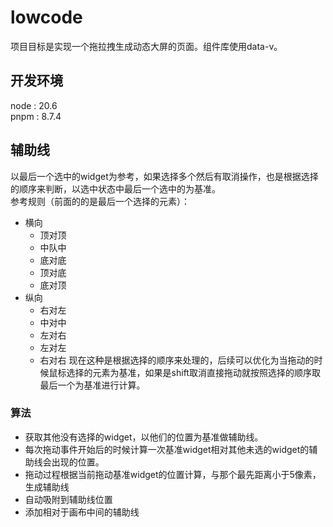 # lowcode
项目目标是实现一个拖拉拽生成动态大屏的页面。组件库使用data-v。
## 开发环境
node : 20.6  
pnpm : 8.7.4
## 辅助线
以最后一个选中的widget为参考，如果选择多个然后有取消操作，也是根据选择的顺序来判断，以选中状态中最后一个选中的为基准。  
参考规则（前面的的是最后一个选择的元素）：
- 横向
  - 顶对顶
  - 中队中
  - 底对底
  - 顶对底
  - 底对顶
- 纵向
  - 右对左
  - 中对中
  - 左对右
  - 左对左
  - 右对右
现在这种是根据选择的顺序来处理的，后续可以优化为当拖动的时候鼠标选择的元素为基准，如果是shift取消直接拖动就按照选择的顺序取最后一个为基准进行计算。  
### 算法
- 获取其他没有选择的widget，以他们的位置为基准做辅助线。
- 每次拖动事件开始后的时候计算一次基准widget相对其他未选的widget的辅助线会出现的位置。
- 拖动过程根据当前拖动基准widget的位置计算，与那个最先距离小于5像素，生成辅助线
- 自动吸附到辅助线位置
- 添加相对于画布中间的辅助线
